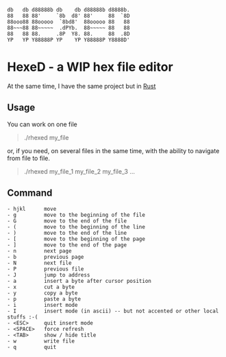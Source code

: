 ```
db   db d88888b db    db d88888b d8888b.
88   88 88'     `8b  d8' 88'     88  `8D
88ooo88 88ooooo  `8bd8'  88ooooo 88   88
88~~~88 88~~~~~  .dPYb.  88~~~~~ 88   88
88   88 88.     .8P  Y8. 88.     88  .8D
YP   YP Y88888P YP    YP Y88888P Y8888D'
```


# HexeD - a WIP hex file editor

At the same time, I have the same project but in [Rust](https://github.com/LittleB0xes/rhexed)

## Usage
You can work on one file
> ./rhexed my_file

or, if you need, on several files in the same time, with the ability to navigate from file to file.
> ./rhexed my_file_1 my_file_2 my_file_3 ...

## Command
```
- hjkl      move 
- g         move to the beginning of the file
- G         move to the end of the file
- (         move to the beginning of the line
- )         move to the end of the line
- [         move to the beginning of the page
- ]         move to the end of the page
- n         next page
- b         previous page
- N         next file
- P         previous file
- J         jump to address
- a         insert a byte after cursor position
- x         cut a byte
- y         copy a byte 
- p         paste a byte
- i         insert mode
- I         insert mode (in ascii) -- but not accented or other local stuffs :-(
- <ESC>     quit insert mode
- <SPACE>   force refresh
- <TAB>     show / hide title
- w         write file
- q         quit
```

